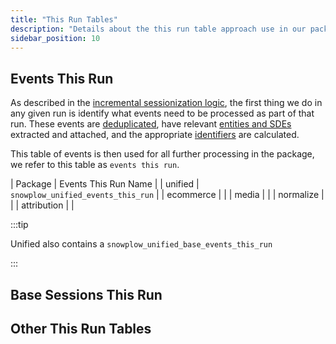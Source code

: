 ```yaml
---
title: "This Run Tables"
description: "Details about the this run table approach use in our packages."
sidebar_position: 10
---
```


## Events This Run
As described in the [incremental sessionization logic](/docs/modeling-your-data/modeling-your-data-with-dbt/package-elements/incremental-processing/index.md), the first thing we do in any given run is identify what events need to be processed as part of that run. These events are [deduplicated](/docs/modeling-your-data/modeling-your-data-with-dbt/package-elements/deduplication/index.md), have relevant [entities and SDEs](/docs/modeling-your-data/modeling-your-data-with-dbt/package-features/modeling-entities/index.md) extracted and attached, and the appropriate [identifiers](/docs/modeling-your-data/modeling-your-data-with-dbt/package-features/customer-identifiers/index.md) are calculated.

This table of events is then used for all further processing in the package, we refer to this table as `events this run`.

| Package | Events This Run Name |
| unified | `snowplow_unified_events_this_run` |
| ecommerce |  |
| media |  |
| normalize |  |
| attribution |  |

:::tip

Unified also contains a `snowplow_unified_base_events_this_run` 

:::

## Base Sessions This Run

## Other This Run Tables
